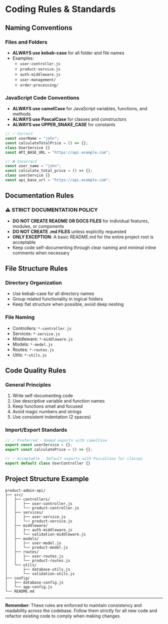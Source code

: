 # Coding Rules & Standards

## Naming Conventions

### Files and Folders

- **ALWAYS use kebab-case** for all folder and file names
- Examples:
  - `user-controller.js`
  - `product-service.js`
  - `auth-middleware.js`
  - `user-management/`
  - `order-processing/`

### JavaScript Code Conventions

- **ALWAYS use camelCase** for JavaScript variables, functions, and methods
- **ALWAYS use PascalCase** for classes and constructors
- **ALWAYS use UPPER_SNAKE_CASE** for constants

```javascript
// ✅ Correct
const userName = "john";
const calculateTotalPrice = () => {};
class UserService {}
const API_BASE_URL = "https://api.example.com";

// ❌ Incorrect
const user_name = "john";
const calculate_total_price = () => {};
class userService {}
const api_base_url = "https://api.example.com";
```

## Documentation Rules

### ⚠️ STRICT DOCUMENTATION POLICY

- **DO NOT CREATE README OR DOCS FILES** for individual features, modules, or components
- **DO NOT CREATE .md FILES** unless explicitly requested
- **ONLY EXCEPTION**: A basic README.md for the entire project root is acceptable
- Keep code self-documenting through clear naming and minimal inline comments when necessary

## File Structure Rules

### Directory Organization

- Use kebab-case for all directory names
- Group related functionality in logical folders
- Keep flat structure when possible, avoid deep nesting

### File Naming

- Controllers: `*-controller.js`
- Services: `*-service.js`
- Middleware: `*-middleware.js`
- Models: `*-model.js`
- Routes: `*-routes.js`
- Utils: `*-utils.js`

## Code Quality Rules

### General Principles

1. Write self-documenting code
2. Use descriptive variable and function names
3. Keep functions small and focused
4. Avoid magic numbers and strings
5. Use consistent indentation (2 spaces)

### Import/Export Standards

```javascript
// ✅ Preferred - Named exports with camelCase
export const userService = {};
export const calculatePrice = () => {};

// ✅ Acceptable - Default exports with PascalCase for classes
export default class UserController {}
```

## Project Structure Example

```
product-admin-api/
├── src/
│   ├── controllers/
│   │   ├── user-controller.js
│   │   └── product-controller.js
│   ├── services/
│   │   ├── user-service.js
│   │   └── product-service.js
│   ├── middleware/
│   │   ├── auth-middleware.js
│   │   └── validation-middleware.js
│   ├── models/
│   │   ├── user-model.js
│   │   └── product-model.js
│   ├── routes/
│   │   ├── user-routes.js
│   │   └── product-routes.js
│   └── utils/
│       ├── database-utils.js
│       └── validation-utils.js
├── config/
│   ├── database-config.js
│   └── app-config.js
└── README.md
```

---

**Remember**: These rules are enforced to maintain consistency and readability across the codebase. Follow them strictly for all new code and refactor existing code to comply when making changes.
